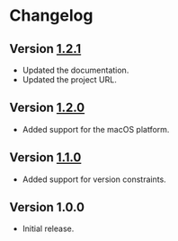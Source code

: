 # Changelog

## Version [1.2.1](https://bitbucket.org/cedx/setup-hashlink/branches/compare/v1.2.1..v1.2.0)
- Updated the documentation.
- Updated the project URL.

## Version [1.2.0](https://bitbucket.org/cedx/setup-hashlink/branches/compare/v1.2.0..v1.1.0)
- Added support for the macOS platform.

## Version [1.1.0](https://bitbucket.org/cedx/setup-hashlink/branches/compare/v1.1.0..v1.0.0)
- Added support for version constraints.

## Version 1.0.0
- Initial release.
